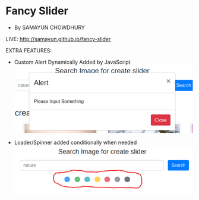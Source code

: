 # Fancy Slider

* By SAMAYUN CHOWDHURY

LIVE: http://samayun.github.io/fancy-slider

EXTRA FEATURES:

* Custom Alert Dynamically Added by JavaScript
![Alert Modal](images/alertModal.png)

* Loader/Spinner added conditionally when needed
![Loading Image](images/loading.png)

